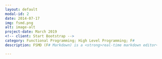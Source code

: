 ```yaml
---
layout: default
modal-id: 2
date: 2014-07-17
img: fsmd.png
alt: image-alt
project-date: March 2019
<!-- client: Start Bootstrap -->
category: Functional Programming; High Level Programming; F#
description: FSMD (F# Markdown) is a <strong>real-time markdown editor</strong>. The backend parser componenet, as the name suggests, is written in <strong>pure F#</strong>. The front-end uses the <strong><a href=https://electronjs.org/>electron</a></strong> framework inconjunction with F# that is transpiled into Javascript using <strong><a href=https://fable.io/>FABLE</a></strong>. Some user-friendly front-end features such as auto-parsing upon typing were also added.</br></br> More information available at <a href="https://github.com/patrickjohncyh/FSMD/tree/team-hlp-final/FSMD-master"> Github Repo </a>

---
```

